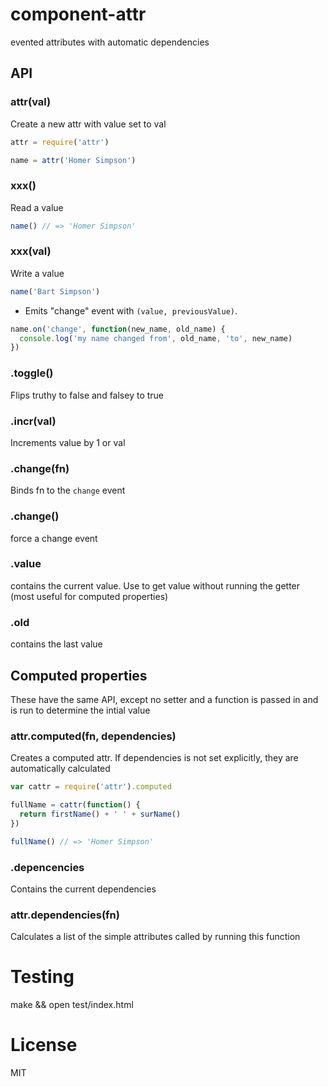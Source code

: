 # component-attr

evented attributes with automatic dependencies

## API

### attr(val)

  Create a new attr with value set to val

```javascript
attr = require('attr')

name = attr('Homer Simpson')
```

### xxx()
  
  Read a value

```javascript
name() // => 'Homer Simpson'
```

### xxx(val)

   Write a value

```javascript
name('Bart Simpson')
```

  - Emits "change" event with `(value, previousValue)`.

```javascript
name.on('change', function(new_name, old_name) {
  console.log('my name changed from', old_name, 'to', new_name)
})
```

### .toggle()

  Flips truthy to false and falsey to true

### .incr(val) 
  
  Increments value by 1 or val

### .change(fn)

  Binds fn to the `change` event

### .change()

 force a change event

### .value
  
  contains the current value. Use to get value without running the getter (most useful for computed properties)

### .old
  
  contains the last value 


## Computed properties

  These have the same API, except no setter and a function is passed in and is run to determine the intial value

### attr.computed(fn, dependencies)

   Creates a computed attr. If dependencies is not set explicitly, they are automatically calculated

```javascript
var cattr = require('attr').computed

fullName = cattr(function() {
  return firstName() + ' ' + surName()
})

fullName() // => 'Homer Simpson'
```

### .depencencies

  Contains the current dependencies


### attr.dependencies(fn)

   Calculates a list of the simple attributes called by running this function


# Testing

  make && open test/index.html 

# License

  MIT